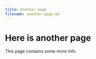 ```yaml
---
title: Another page
filename: another-page.md
---
```


# Here is another page

This page contains some more info.
